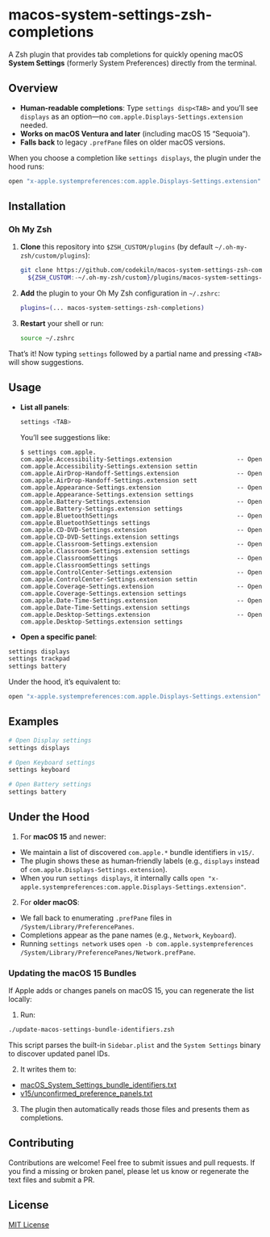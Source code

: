 # macos-system-settings-zsh-completions

A Zsh plugin that provides tab completions for quickly opening macOS **System Settings** (formerly System Preferences) directly from the terminal.  

## Overview

- **Human‐readable completions**: Type `settings disp<TAB>` and you’ll see `displays` as an option—no `com.apple.Displays-Settings.extension` needed.  
- **Works on macOS Ventura and later** (including macOS 15 “Sequoia”).  
- **Falls back** to legacy `.prefPane` files on older macOS versions.  

When you choose a completion like `settings displays`, the plugin under the hood runs:

~~~bash
open "x-apple.systempreferences:com.apple.Displays-Settings.extension"
~~~

## Installation

### Oh My Zsh

1. **Clone** this repository into `$ZSH_CUSTOM/plugins` (by default `~/.oh-my-zsh/custom/plugins`):
   ~~~bash
   git clone https://github.com/codekiln/macos-system-settings-zsh-completions.git \
     ${ZSH_CUSTOM:-~/.oh-my-zsh/custom}/plugins/macos-system-settings-zsh-completions
   ~~~

2. **Add** the plugin to your Oh My Zsh configuration in `~/.zshrc`:
   ~~~bash
   plugins=(... macos-system-settings-zsh-completions)
   ~~~

3. **Restart** your shell or run:
   ~~~bash
   source ~/.zshrc
   ~~~

That’s it! Now typing `settings` followed by a partial name and pressing `<TAB>` will show suggestions.

## Usage

- **List all panels**:
  ~~~bash
  settings <TAB>
  ~~~
  You’ll see suggestions like:
  ~~~
  $ settings com.apple.
  com.apple.Accessibility-Settings.extension                  -- Open com.apple.Accessibility-Settings.extension settin
  com.apple.AirDrop-Handoff-Settings.extension                -- Open com.apple.AirDrop-Handoff-Settings.extension sett
  com.apple.Appearance-Settings.extension                     -- Open com.apple.Appearance-Settings.extension settings
  com.apple.Battery-Settings.extension                        -- Open com.apple.Battery-Settings.extension settings
  com.apple.BluetoothSettings                                 -- Open com.apple.BluetoothSettings settings
  com.apple.CD-DVD-Settings.extension                         -- Open com.apple.CD-DVD-Settings.extension settings
  com.apple.Classroom-Settings.extension                      -- Open com.apple.Classroom-Settings.extension settings
  com.apple.ClassroomSettings                                 -- Open com.apple.ClassroomSettings settings
  com.apple.ControlCenter-Settings.extension                  -- Open com.apple.ControlCenter-Settings.extension settin
  com.apple.Coverage-Settings.extension                       -- Open com.apple.Coverage-Settings.extension settings
  com.apple.Date-Time-Settings.extension                      -- Open com.apple.Date-Time-Settings.extension settings
  com.apple.Desktop-Settings.extension                        -- Open com.apple.Desktop-Settings.extension settings
   ~~~

- **Open a specific panel**:
~~~bash
settings displays
settings trackpad
settings battery
~~~
Under the hood, it’s equivalent to:
~~~bash
open "x-apple.systempreferences:com.apple.Displays-Settings.extension"
~~~

## Examples

~~~bash
# Open Display settings
settings displays

# Open Keyboard settings
settings keyboard

# Open Battery settings
settings battery
~~~

## Under the Hood

1. For **macOS 15** and newer:  
 - We maintain a list of discovered `com.apple.*` bundle identifiers in `v15/`.  
 - The plugin shows these as human‐friendly labels (e.g., `displays` instead of `com.apple.Displays-Settings.extension`).  
 - When you run `settings displays`, it internally calls `open "x-apple.systempreferences:com.apple.Displays-Settings.extension"`.

2. For **older macOS**:  
 - We fall back to enumerating `.prefPane` files in `/System/Library/PreferencePanes`.  
 - Completions appear as the pane names (e.g., `Network`, `Keyboard`).  
 - Running `settings network` uses `open -b com.apple.systempreferences /System/Library/PreferencePanes/Network.prefPane`.

### Updating the macOS 15 Bundles

If Apple adds or changes panels on macOS 15, you can regenerate the list locally:

1. Run:
 ~~~bash
 ./update-macos-settings-bundle-identifiers.zsh
 ~~~
 This script parses the built-in `Sidebar.plist` and the `System Settings` binary to discover updated panel IDs.  

2. It writes them to:
  * [macOS_System_Settings_bundle_identifiers.txt](./v15/macOS_System_Settings_bundle_identifiers.txt)
  * [v15/unconfirmed_preference_panels.txt](./v15/unconfirmed_preference_panels.txt)

3. The plugin then automatically reads those files and presents them as completions.

## Contributing

Contributions are welcome! Feel free to submit issues and pull requests. If you find a missing or broken panel, please let us know or regenerate the text files and submit a PR.

## License

[MIT License](LICENSE)